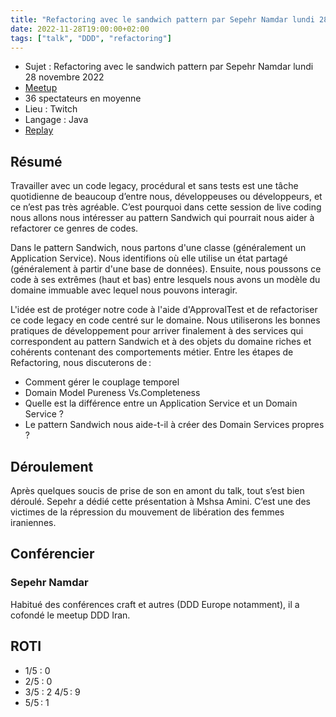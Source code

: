 ```yaml
---
title: "Refactoring avec le sandwich pattern par Sepehr Namdar lundi 28 novembre 2022"
date: 2022-11-28T19:00:00+02:00
tags: ["talk", "DDD", "refactoring"]
---
```


- Sujet : Refactoring avec le sandwich pattern par Sepehr Namdar lundi 28 novembre 2022
- [Meetup](https://www.meetup.com/fr-FR/software-craftsmanship-lyon/events/289315830/)
- 36 spectateurs en moyenne
- Lieu : Twitch
- Langage : Java
- [Replay](https://youtu.be/1zZcXdJJzZU)

## Résumé

Travailler avec un code legacy, procédural et sans tests est une tâche quotidienne de beaucoup d’entre nous, développeuses ou développeurs, et ce n’est pas très agréable.
C’est pourquoi dans cette session de live coding nous allons nous intéresser au pattern Sandwich qui pourrait nous aider à refactorer ce genres de codes.

Dans le pattern Sandwich, nous partons d'une classe (généralement un Application Service). Nous identifions où elle utilise un état partagé (généralement à partir d'une base de données). Ensuite, nous poussons ce code à ses extrêmes (haut et bas) entre lesquels nous avons un modèle du domaine immuable avec lequel nous pouvons interagir.

L'idée est de protéger notre code à l'aide d'ApprovalTest et de refactoriser ce code legacy en code centré sur le domaine. Nous utiliserons les bonnes pratiques de développement pour arriver finalement à des services qui correspondent au pattern Sandwich et à des objets du domaine riches et cohérents contenant des comportements métier.
Entre les étapes de Refactoring, nous discuterons de :

 - Comment gérer le couplage temporel
 - Domain Model Pureness Vs.Completeness
 - Quelle est la différence entre un Application Service et un Domain Service ?
 - Le pattern Sandwich nous aide-t-il à créer des Domain Services propres ?

## Déroulement

Après quelques soucis de prise de son en amont du talk, tout s’est bien déroulé. Sepehr a dédié cette présentation à Mshsa Amini. C’est une des victimes de la répression du mouvement de libération des femmes iraniennes.
 
##  Conférencier

### Sepehr Namdar

Habitué des conférences craft et autres (DDD Europe notamment), il a cofondé le meetup DDD Iran. 


## ROTI

- 1/5 : 0
- 2/5 : 0
- 3/5 : 2
  4/5 : 9
- 5/5 : 1
